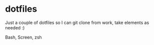 dotfiles
========

Just a couple of dotfiles so I can git clone from work, take elements as needed :)

Bash, Screen, zsh
